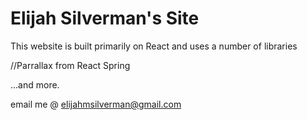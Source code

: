 # Elijah Silverman's Site

This website is built primarily on React and uses a number of libraries

//Parrallax from React Spring

...and more.


email me @ elijahmsilverman@gmail.com